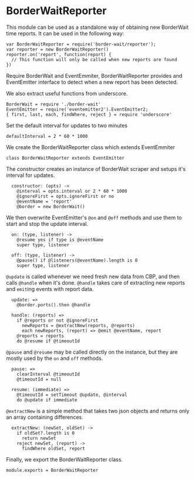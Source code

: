 # BorderWaitReporter

This module can be used as a standalone way of obtaining new
BorderWait time reports. It can be used in the following way:

```
var BorderWaitReporter = require('border-wait/reporter');
var reporter = new BorderWaitReporter()
reporter.on('report', function(report) {
  // This function will only be called when new reports are found
})
```

Require BorderWait and EventEmmiter,
BorderWaitReporter provides and EventEmitter interface to detect
when a new report has been detected.

We also extract useful functions from underscore.

    BorderWait = require './border-wait'
    EventEmitter = require('eventemitter2').EventEmitter2;
    { first, last, each, findWhere, reject } = require 'underscore'

Set the default interval for updates to two minutes

    defaultInterval = 2 * 60 * 1000

We create the BorderWaitReporter class which extends EventEmmiter

    class BorderWaitReporter extends EventEmitter

The constructor creates an instance of BorderWait scraper and
setups it's interval for updates.

      constructor: (opts) ->
        @interval = opts.interval or 2 * 60 * 1000
        @ignoreFirst = opts.ignoreFirst or no
        @eventName = 'report'
        @border = new BorderWait()

We then overwrite EventEmitter's `@on` and `@off` methods and use them
to start and stop the update interval.

      on: (type, listener) ->
        @resume yes if type is @eventName
        super type, listener

      off: (type, listener) ->
        @pause() if @listeners(@eventName).length is 0
        super type, listener

`@update` is called whenever we need fresh new data from CBP,
and then calls `@handle` when it's done. `@handle` takes care of
extracting new reports and `emit`ing events with report data.

      update: =>
        @border.ports().then @handle

      handle: (reports) =>
        if @reports or not @ignoreFirst
          newReports = @extractNew(reports, @reports)
          each newReports, (report) => @emit @eventName, report
        @reports = reports
        do @resume if @timeoutId

`@pause` and `@resume` may be called directly on the instance,
but they are mostly used by the `on` and `off` methods.

      pause: =>
        clearInterval @timeoutId
        @timeoutId = null

      resume: (immediate) =>
        @timeoutId = setTimeout @update, @interval
        do @update if immediate

`@extractNew` is a simple method that takes two json objects
and returns only an array containing differences.

      extractNew: (newSet, oldSet) ->
        if oldSet?.length is 0
          return newSet
        reject newSet, (report) ->
          findWhere oldSet, report

Finally, we export the BorderWaitReporter class.

    module.exports = BorderWaitReporter